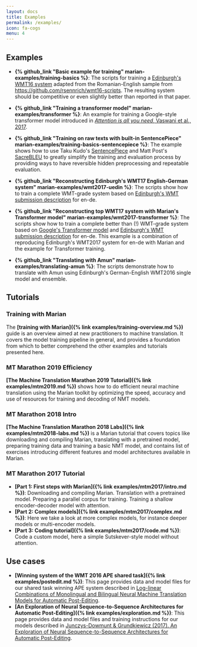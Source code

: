 ```yaml
---
layout: docs
title: Examples
permalink: /examples/
icon: fa-cogs
menu: 4
---
```


## Examples

- **{% github_link "Basic example for training" marian-examples/training-basics %}**:
  The scripts for training a [Edinburgh's WMT16
  system](http://www.aclweb.org/anthology/W16-2323) adapted from the
  Romanian-English sample from <https://github.com/rsennrich/wmt16-scripts>.
  The resulting system should be competitive or even slightly better than
  reported in that paper.

- **{% github_link "Training a transformer model" marian-examples/transformer %}**:
  An example for training a Google-style transformer model introduced in
  [_Attention is all you need_, Vaswani et al.,
  2017](https://arxiv.org/abs/1706.03762).

- **{% github_link "Training on raw texts with built-in SentencePiece" marian-examples/training-basics-sentencepiece %}**:
  The example shows how to use Taku Kudo's
  [SentencePiece](https://github.com/google/sentencepiece) and Matt Post's
  [SacreBLEU](https://github.com/mjpost/sacreBLEU) to greatly simplify the
  training and evaluation process by providing ways to have reversible hidden
  preprocessing and repeatable evaluation.

- **{% github_link "Reconstructing Edinburgh's WMT17 English-German system" marian-examples/wmt2017-uedin %}**:
  The scripts show how to train a complete WMT-grade system based on
  [Edinburgh's WMT submission
  description](http://www.aclweb.org/anthology/W17-4739) for en-de.

- **{% github_link "Reconstructing top WMT17 system with Marian's Transformer model" marian-examples/wmt2017-transformer %}**:
  The scripts show how to train a complete better than (!) WMT-grade system
  based on [Google's Transformer model](https://arxiv.org/abs/1706.03762) and
  [Edinburgh's WMT submission
  description](http://www.aclweb.org/anthology/W17-4739) for en-de.  This
  example is a combination of reproducing Edinburgh's WMT2017 system for en-de
  with Marian and the example for Transformer training.

- **{% github_link "Translating with Amun" marian-examples/translating-amun %}**:
  The scripts demonstrate how to translate with Amun using Edinburgh's
  German-English WMT2016 single model and ensemble.


## Tutorials

### Training with Marian
The **[training with Marian]({% link examples/training-overview.md %})** guide
is an overview aimed at new practitioners to machine translation. It covers the
model training pipeline in general, and provides a foundation from which to
better comprehend the other examples and tutorials presented here.

### MT Marathon 2019 Efficiency

**[The Machine Translation Marathon 2019 Tutorial]({% link examples/mtm2019.md %})** shows
how to do efficient neural machine translation using the Marian toolkit by
optimizing the speed, accuracy and use of resources for training and decoding
of NMT models.


### MT Marathon 2018 Intro

**[The Machine Translation Marathon 2018 Labs]({% link examples/mtm2018-labs.md %})** is a
Marian tutorial that covers topics like downloading and compiling Marian,
translating with a pretrained model, preparing training data and training a
basic NMT model, and contains list of exercises introducing different features
and model architectures available in Marian.

### MT Marathon 2017 Tutorial

- **[Part 1: First steps with Marian]({% link examples/mtm2017/intro.md %})**: Downloading
  and compiling Marian. Translation with a pretrained model.  Preparing a
  parallel corpus for training. Training a shallow encoder-decoder model with
  attention.
- **[Part 2: Complex models]({% link examples/mtm2017/complex.md %})**: Here we take a look
  at more complex models, for instance deeper models or multi-encoder models.
- **[Part 3: Coding tutorial]({% link examples/mtm2017/code.md %})**: Code a custom model,
  here a simple Sutskever-style model without attention.

## Use cases

- **[Winning system of the WMT 2016 APE shared task]({% link examples/postedit.md %})**:
  This page provides data and model files for our shared task winning APE
  system described in [Log-linear Combinations of Monolingual and Bilingual
  Neural Machine Translation Models for Automatic
  Post-Editing](http://www.aclweb.org/anthology/W16-2378).
- **[An Exploration of Neural Sequence-to-Sequence Architectures for Automatic
  Post-Editing]({% link examples/exploration.md %})**: This page provides data and model
  files and training instructions for our models described in [Junczys-Dowmunt
  & Grundkiewicz (2017). An Exploration of Neural Sequence-to-Sequence
  Architectures for Automatic Post-Editing](https://arxiv.org/abs/1706.04138).
